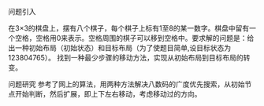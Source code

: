 问题引入

在3×3的棋盘上，摆有八个棋子，每个棋子上标有1至8的某一数字。棋盘中留有一个空格，空格用0来表示。空格周围的棋子可以移到空格中。要求解的问题是：给出一种初始布局（初始状态）和目标布局（为了使题目简单,设目标状态为123804765）。
找到一种最少步骤的移动方法，实现从初始布局到目标布局的转变。

问题研究
参考了网上的算法，用两种方法解决八数码的广度优先搜索，从初始节点开始判断，然后扩展，即上下左右移动，考虑移动过的方向。
